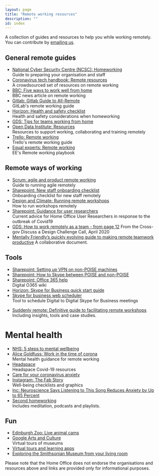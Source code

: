 ```yaml
---
layout: page
title: "Remote working resources"
description: ""
id: index
---
```


A collection of guides and resources to help you while working remotely. You can contribute by <a href="mailto:remoteworking@digital.homeoffice.gov.uk>">emailing us</a>.

## General remote guides
- [National Cyber Security Centre (NCSC): Homeworking](https://www.ncsc.gov.uk/guidance/home-working)  
Guide to preparing your organisation and staff
- [Coronavirus tech handbook: Remote resources](https://coronavirustechhandbook.com/remote)  
A crowdsourced set of resources on remote working
- [BBC: Five ways to work well from home](https://www.bbc.co.uk/news/business-51868894)  
BBC news article on remote working
- [Gitlab: Gitlab Guide to All-Remote](https://about.gitlab.com/company/culture/all-remote/guide/)  
GitLab's remote working guide
- [Horizon: Health and safety checklist](https://horizon.fcos.gsi.gov.uk/file-wrapper/homeworking-health-and-safety-guidance-and-checklist)  
Health and safety considerations when homeworking
- [GDS: Tips for teams working from home](https://docs.google.com/document/d/1rXDSJJ3Pge0tk6CM-dktPOXZDwoFw9SXzZRKSXg3cT0/edit?usp=sharing)
- [Open Data Institute: Resources](https://docs.google.com/document/d/10TkXOjKVHFwuApo4v2eEbgVVE1l0mf5gOKG8F6T7TO0/edit#heading=h.3fngvdcfo2cs)  
Resources to support working, collaborating and training remotely
- [Trello: Remote working](https://info.trello.com/hubfs/How_To_Embrace_Remote_Work_Trello_Ultimate_Guide.pdf)  
Trello's remote working guide
- [Equal experts: Remote working](https://remote-working.playbook.ee/)  
EE's Remote working playbook

## Remote ways of working
- [Scrum: agile and product remote working](
https://www.scrum.org/index.php/resources/blog/remote-agile-part-1-practices-tools-scrum-masters-agile-coaches-and-product-owners)  
Guide to running agile remotely
- [Sharepoint: New staff onboarding checklist](https://homeofficegovuk-my.sharepoint.com/:w:/g/personal/eva-marta_barabas_digital_homeoffice_gov_uk/EcOsGhqudJpAsH64NWFF1jIBemC8pqdKOkBg2EuSbWXXRA?e=TQcjLz)  
Onboarding checklist for new staff remotely
- [Design and Climate: Running remote workshops](https://docs.google.com/document/d/1zL_pkVKR57KOO4zqXUwUpfKd0MzPOue3-GQ6mUDu_fQ/edit#heading=h.yclhbc398qk2)  
How to run workshops remotely
- [Sharepoint: Guidance for user researchers](https://homeofficegovuk.sharepoint.com/:w:/r/teams/HomeOfficeDigital/User%20Research%20and%20Design/userresearch/_layouts/15/Doc.aspx?sourcedoc=%7BDA638554-939C-479D-B26A-9A9ECE58DB0A%7D&file=COVID-19%20Guidance%20v2.0%20(17th%20March).docx&action=default&mobileredirect=true&DefaultItemOpen=1)  
Current advice for Home Office User Researchers in response to the outbreak of Covid19
- [GDS: How to work remotely as a team - from page 12](https://drive.google.com/file/d/1AH1wpwbUBsW0Y811a8OVTc9VO_eGhEt4/view)
From the Cross-gov Discuss a Design Challenge Call, April 2020
- [Mentally Friendly’s quickly evolving guide to making remote teamwork productive](https://docs.google.com/presentation/d/1BP80GNg-rUkYUu-ZszwK6U3Dr65qvw70aXispH-EcQ8/edit#slide=id.g72e7cebf42_63_0)
A collaborative document. 

## Tools
- [Sharepoint: Setting up VPN on non-POISE machines](https://homeofficegovuk.sharepoint.com/:w:/r/teams/HomeOfficeDigital/User%20Research%20and%20Design/userresearch/_layouts/15/Doc.aspx?sourcedoc=%7B9201CFD0-8905-4F33-9782-14E816DAD5E0%7D&file=Accessing%20Confluence%20on%20a%20Mac%20without%20GovWifi.docx&action=default&mobileredirect=true&cid=0b9e055c-42f8-44db-af57-fad1afff3585)
- [Sharepoint: How to Skype between POISE and non-POISE](https://collaboration.homeoffice.gov.uk/display/~James.Sheppard@homeoffice.gov.uk/2020/02/05/How+to+Skype+between+POISE+and+non-POISE)
- [Sharepoint: Office 365 help](https://homeofficegovuk.sharepoint.com/sites/DigitalServices/HOD-Office365/O365%20Wiki/Home.aspx?CT=1584704023530&OR=OWA-NT&CID=5daf014b-774a-80ea-ae67-1399f807984d)  
Digital O365 wiki
- [Horizon: Skype for Business quick start guide](https://horizon.fcos.gsi.gov.uk/doc/skype-business-all-quick-start-guides-and-user-manual)
- [Skype for business web scheduler](https://sched.lync.com/)  
Tool to schedule Digital to Digital Skype for Business meetings
<!-- Digital Confluence: working remotely playbook
https://collaboration.homeoffice.gov.uk/display/HMPOCOL/Playbook%3A+Working+Remotely	 -->
- [Suddenly remote: Definitive guide to facilitating remote workshops](https://assets.website-files.com/5e76a68d0a930f9f9ec4ba03/5e862887a8dec495d3d66914_The%20Definitive%20Guide%20To%20Facilitating%20Remote%20Workshops%20(V1.1)-min.pdf)  
Including insights, tools and case studies.

# Mental health
- [NHS: 5 steps to mental wellbeing](https://www.nhs.uk/conditions/stress-anxiety-depression/improve-mental-wellbeing/)
- [Alice Goldfuss: Work in the time of corona](https://blog.alicegoldfuss.com/work-in-the-time-of-corona/)  
Mental health guidance for remote working
- [Headspace](https://www.headspace.com/covid-19)  
Headspace Covid-19 resources
- [Care for your coronavirus anxiety](https://www.virusanxiety.com/)
- [Instagram: The Fab Story](https://www.instagram.com/thefabstory/)  
Well-being checklists and graphics
- [Inc: Neuroscience Says Listening to This Song Reduces Anxiety by Up to 65 Percent](https://www.inc.com/melanie-curtin/neuroscience-says-listening-to-this-one-song-reduces-anxiety-by-up-to-65-percent.html)
- [Second homeworking](https://secondhome.io/second-homeworking/)  
Includes meditation, podcasts and playlists.

## Fun

- [Edinburgh Zoo: Live animal cams](https://www.edinburghzoo.org.uk/webcams/rockhopper-penguin-cam/#rockhopperpenguincam)
- [Google Arts and Culture](https://artsandculture.google.com/explore)  
Virtual tours of museums
- [Virtual tours and learning apps](https://docs.google.com/document/d/1YfcmgRDbP-Kfrh0-jTyFP2fNWsbNXdJAemblLiCRHdA/edit)
- [Exploring the Smithsonian Museum from your living room](https://www.smithsonianmag.com/smithsonian-institution/how-virtually-explore-smithsonian-your-living-room-180974436/)

Please note that the Home Office does not endorse the organisations and resources above and links are provided only for informational purposes.
 
